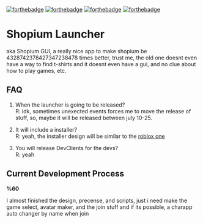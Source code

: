 [![forthebadge](https://forthebadge.com/images/badges/built-with-love.svg)](https://forthebadge.com) [![forthebadge](https://forthebadge.com/images/badges/it-works-why.svg)](https://forthebadge.com) [![forthebadge](https://forthebadge.com/images/badges/makes-people-smile.svg)](https://forthebadge.com) [![forthebadge](https://forthebadge.com/images/badges/makes-people-smile.svg)](https://forthebadge.com)

# Shopium Launcher
aka Shopium GUI, a really nice app to make shopium be 4328742378427347238478 times better, trust me, the old one doesnt even have a way to find t-shirts and it doesnt even have a gui, and no clue about how to play games, etc.

## FAQ

1. When the launcher is going to be released?<br>
R: idk, sometimes unexected events forces me to move the release of stuff, so, maybe it will be released between july 10-25.

2. It will include a installer? <br>
R: yeah, the installer design will be similar to the [roblox one](https://i.redd.it/yqk4niwbqv5z.png)

3. You will release DevClients for the devs? <br>
R: yeah

## Current Development Process

<strong>%60</strong>

I almost finished the design, precense, and scripts, just i need make the game select, avatar maker, and the join stuff
and if its possible, a charapp auto changer by name when join
